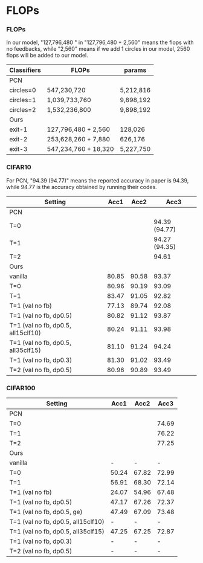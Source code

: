 # FLOPs

### FLOPs

In our model, "127,796,480 " in "127,796,480 + 2,560" means the flops with no feedbacks, while "2,560" means if we add 1 circles in our model, 2560 flops will be added to our model.

| Classifiers | FLOPs                | params    |
| ----------- | -------------------- | --------- |
| PCN         |                      |           |
| circles=0   | 547,230,720          | 5,212,816 |
| circles=1   | 1,039,733,760        | 9,898,192 |
| circles=2   | 1,532,236,800        | 9,898,192 |
| Ours        |                      |           |
| exit-1      | 127,796,480 + 2,560  | 128,026   |
| exit-2      | 253,628,260 + 7,880  | 626,176   |
| exit-3      | 547,234,760 + 18,320 | 5,227,750 |



### CIFAR10

For PCN, "94.39 (94.77)" means the reported accuracy in paper is 94.39, while 94.77 is the accuracy obtained by running their codes.

| Setting                            | Acc1  | Acc2  | Acc3          |
| ---------------------------------- | ----- | ----- | ------------- |
| PCN                                |       |       |               |
| T=0                                |       |       | 94.39 (94.77) |
| T=1                                |       |       | 94.27 (94.35) |
| T=2                                |       |       | 94.61         |
| Ours                               |       |       |               |
| vanilla                            | 80.85 | 90.58 | 93.37         |
| T=0                                | 80.96 | 90.19 | 93.09         |
| T=1                                | 83.47 | 91.05 | 92.82         |
| T=1 (val no fb)                    | 77.13 | 89.74 | 92.08         |
| T=1 (val no fb, dp0.5)             | 80.82 | 91.12 | 93.87         |
| T=1 (val no fb, dp0.5, all15clf10) | 80.24 | 91.11 | 93.98         |
| T=1 (val no fb, dp0.5, all35clf15) | 81.10 | 91.24 | 94.24         |
| T=1 (val no fb, dp0.3)             | 81.30 | 91.02 | 93.49         |
| T=2 (val no fb, dp0.5)             | 80.96 | 90.89 | 93.49         |







### CIFAR100

| Setting                            | Acc1  | Acc2  | Acc3  |
| ---------------------------------- | ----- | ----- | ----- |
| PCN                                |       |       |       |
| T=0                                |       |       | 74.69 |
| T=1                                |       |       | 76.22 |
| T=2                                |       |       | 77.25 |
| Ours                               |       |       |       |
| vanilla                            | -     | -     | -     |
| T=0                                | 50.24 | 67.82 | 72.99 |
| T=1                                | 56.91 | 68.30 | 72.14 |
| T=1 (val no fb)                    | 24.07 | 54.96 | 67.48 |
| T=1 (val no fb, dp0.5)             | 47.17 | 67.26 | 72.37 |
| T=1 (val no fb, dp0.5, ge)         | 47.49 | 67.09 | 73.48 |
| T=1 (val no fb, dp0.5, all15clf10) | -     | -     | -     |
| T=1 (val no fb, dp0.5, all35clf15) | 47.25 | 67.25 | 72.87 |
| T=1 (val no fb, dp0.3)             | -     | -     | -     |
| T=2 (val no fb, dp0.5)             | -     | -     | -     |

